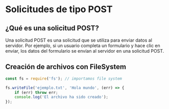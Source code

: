 # Solicitudes de tipo POST

## ¿Qué es una solicitud POST?

Una solicitud POST es una solicitud que se utiliza para enviar datos al servidor. Por ejemplo, si un usuario completa un formulario y hace clic en enviar, los datos del formulario se envían al servidor en una solicitud POST.




## Creación de archivos con FileSystem

```js
const fs = require('fs'); // importamos file system

fs.writeFile('ejemplo.txt', 'Hola mundo', (err) => {
    if (err) throw err;
    console.log('El archivo ha sido creado');
});
```